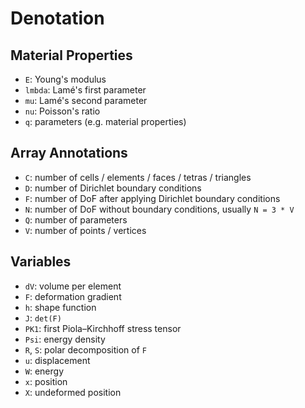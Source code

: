# Denotation

## Material Properties

- `E`: Young's modulus
- `lmbda`: Lamé's first parameter
- `mu`: Lamé's second parameter
- `nu`: Poisson's ratio
- `q`: parameters (e.g. material properties)

## Array Annotations

- `C`: number of cells / elements / faces / tetras / triangles
- `D`: number of Dirichlet boundary conditions
- `F`: number of DoF after applying Dirichlet boundary conditions
- `N`: number of DoF without boundary conditions, usually `N = 3 * V`
- `Q`: number of parameters
- `V`: number of points / vertices

## Variables

- `dV`: volume per element
- `F`: deformation gradient
- `h`: shape function
- `J`: `det(F)`
- `PK1`: first Piola–Kirchhoff stress tensor
- `Psi`: energy density
- `R`, `S`: polar decomposition of `F`
- `u`: displacement
- `W`: energy
- `x`: position
- `X`: undeformed position
